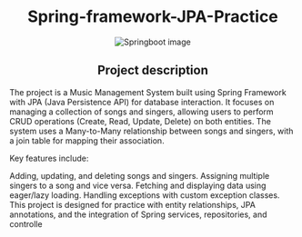 <h1 align="center">Spring-framework-JPA-Practice</h1>
<div align="center">
  <img src="https://github.com/user-attachments/assets/69ed2f31-e80e-4fc8-80e6-00f7cd133e5f" alt="Springboot image">
</div>


<h2 align="center">Project description</h2>
<p>The project is a Music Management System built using Spring Framework with JPA (Java Persistence API) for database interaction. It focuses on managing a collection of songs and singers, allowing users to perform CRUD operations (Create, Read, Update, Delete) on both entities. The system uses a Many-to-Many relationship between songs and singers, with a join table for mapping their association.

Key features include:

Adding, updating, and deleting songs and singers.
Assigning multiple singers to a song and vice versa.
Fetching and displaying data using eager/lazy loading.
Handling exceptions with custom exception classes.
This project is designed for practice with entity relationships, JPA annotations, and the integration of Spring services, repositories, and controlle</p>
